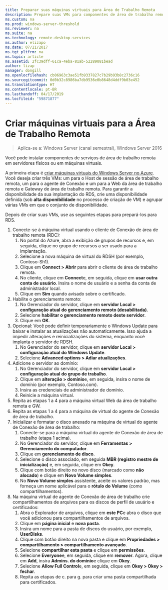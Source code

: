 ```yaml
---
title: Preparar suas máquinas virtuais para Área de Trabalho Remota
description: Prepare suas VMs para componentes de área de trabalho remota
ms.custom: na
ms.prod: windows-server-threshold
ms.reviewer: na
ms.suite: na
ms.technology: remote-desktop-services
ms.author: elizapo
ms.date: 07/21/2017
ms.tgt_pltfrm: na
ms.topic: article
ms.assetid: 2fc39dff-61ca-4eba-81ab-52289081bead
author: lizap
manager: dongill
ms.openlocfilehash: cb06963c3ae51fb9337827c7b29b93b8c2736c16
ms.sourcegitcommit: 0d0b32c8986ba7db9536e0b8648d4ddf9b03e452
ms.translationtype: HT
ms.contentlocale: pt-BR
ms.lasthandoff: 04/17/2019
ms.locfileid: "59871877"
---
```

# <a name="create-virtual-machines-for-remote-desktop"></a>Criar máquinas virtuais para a Área de Trabalho Remota

>Aplica-se a: Windows Server (canal semestral), Windows Server 2016

Você pode instalar componentes de serviços de área de trabalho remota em servidores físicos ou em máquinas virtuais. 

A primeira etapa é [criar máquinas virtuais do Windows Server no Azure](/azure/virtual-machines/windows/quick-create-portal). Você deseja criar três VMs: um para o Host de sessão de área de trabalho remota, um para o agente de Conexão e um para a Web da área de trabalho remota e Gateway de área de trabalho remota. Para garantir a disponibilidade da sua implantação do RDS, crie uma disponibilidade definida (sob **alta disponibilidade** no processo de criação de VM) e agrupar várias VMs em que o conjunto de disponibilidade.
 
Depois de criar suas VMs, use as seguintes etapas para prepará-los para RDS.

1.  Conecte-se à máquina virtual usando o cliente de Conexão de área de trabalho remota (RDC):  
    1.  No portal do Azure, abra a exibição de grupos de recursos e, em seguida, clique no grupo de recursos a ser usado para a implantação.  
    2.  Selecione a nova máquina de virtual do RDSH (por exemplo, Contoso-Sh1).  
    3.  Clique em **Connect > Abrir** para abrir o cliente de área de trabalho remota.  
    4.  No cliente, clique em **Connect**e, em seguida, clique em **usar outra conta de usuário**. Insira o nome de usuário e a senha da conta de administrador local.  
    5.  Clique em **Sim** quando avisado sobre o certificado.  
2.  Habilite o gerenciamento remoto:  
    1.  No Gerenciador do servidor, clique em **servidor Local > configuração atual do gerenciamento remoto (desabilitada)**.  
    2.  Selecione **habilitar o gerenciamento remoto deste servidor**.  
    3.  Clique em **OK**.  
3.  Opcional: Você pode definir temporariamente o Windows Update para baixar e instalar as atualizações não automaticamente. Isso ajuda a impedir alterações e reinicializações do sistema, enquanto você implanta o servidor de RDSH.  
    1.  No Gerenciador do servidor, clique em **servidor Local > configuração atual do Windows Update**.  
    2.  Selecione **Advanced options > Adiar atualizações**.   
4.  Adicione o servidor ao domínio:  
    1.  No Gerenciador do servidor, clique em **servidor Local > configuração atual do grupo de trabalho**.  
    2.  Clique em **alteração > domínio**e, em seguida, insira o nome de domínio (por exemplo, Contoso.com).  
    3.  Insira as credenciais de administrador de domínio.  
    4.  Reinicie a máquina virtual.  
5.  Repita as etapas 1 a 4 para a máquina virtual Web da área de trabalho remota e GW.  
6.  Repita as etapas 1 a 4 para a máquina de virtual do agente de Conexão de área de trabalho.  
7.  Inicializar e formatar o disco anexado na máquina de virtual do agente de Conexão de área de trabalho:  
    1.  Conecte-se para a máquina virtual do agente de Conexão de área de trabalho (etapa 1 acima).  
    2.  No Gerenciador do servidor, clique em **Ferramentas > Gerenciamento do computador**.  
    3.  Clique em **gerenciamento de disco**.  
    4.  Selecione o disco associado, em seguida **MBR (registro mestre de inicialização)** e, em seguida, clique em **Okey**.  
    5.  Clique com botão direito no novo disco (marcado como **não alocado**) e clique em **Novo Volume simples**.  
    6.  No **Novo Volume simples** assistente, aceite os valores padrão, mas forneça um nome aplicável para o **rótulo do Volume** (como compartilhamentos).  
8.  Na máquina virtual de agente de Conexão de área de trabalho crie compartilhamentos de arquivos para os discos de perfil de usuário e certificados:   
    1.  Abra o Explorador de arquivos, clique em **este PC**e abra o disco que você adicionou para compartilhamentos de arquivos.  
    2.  Clique em **página inicial** e **nova pasta**.  
    3.  Insira um nome para a pasta de discos do usuário, por exemplo, **UserDisks**.  
    4.  Clique com botão direito na nova pasta e clique em **Propriedades > compartilhamento > compartilhamento avançado**.  
    5.  Selecione **compartilhar esta pasta** e clique em **permissões**.  
    6.  Selecione **Everyone**e, em seguida, clique em **remover**. Agora, clique em **Add**, insira **Admins. do domínio**e clique em **Okey**.  
    7.  Selecione **Allow Full Control**e, em seguida, clique em **Okey > Okey > fechar**.  
    8.  Repita as etapas de c. para g. para criar uma pasta compartilhada para certificados.   


